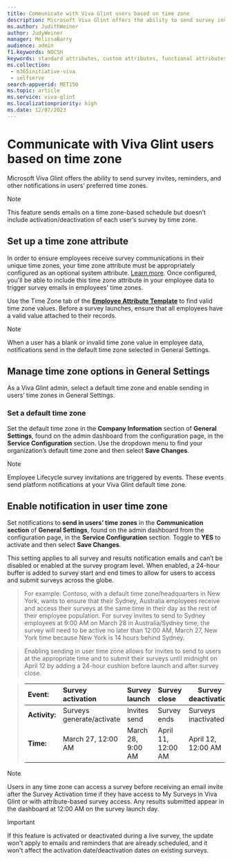 ```yaml
---
title: Communicate with Viva Glint users based on time zone
description: Microsoft Viva Glint offers the ability to send survey invites, reminders, and other notifications in users’ preferred time zones. 
ms.author: JudithWeiner
author: JudyWeiner
manager: MelissaBarry
audience: admin
f1.keywords: NOCSH
keywords: standard attributes, custom attributes, functional attributes, time zones, languages
ms.collection: 
 - m365initiative-viva
 - selfserve
search-appverid: MET150
ms.topic: article
ms.service: viva-glint
ms.localizationpriority: high
ms.date: 12/07/2023
---
```


# Communicate with Viva Glint users based on time zone

Microsoft Viva Glint offers the ability to send survey invites, reminders, and other notifications in users’ preferred time zones. 

> [!NOTE]
> This feature sends emails on a time zone-based schedule but doesn’t include activation/deactivation of each user’s survey by time zone.

## Set up a time zone attribute

In order to ensure employees receive survey communications in their unique time zones, your time zone attribute must be appropriately configured as an optional system attribute. [Learn more](https://go.microsoft.com/fwlink/?linkid=2247991). Once configured, you'll be able to include this time zone attribute in your employee data to trigger survey emails in employees' time zones.
 
Use the Time Zone tab of the [**Employee Attribute Template**](https://www.microsoft.com/download/details.aspx?id=105533) to find valid time zone values. Before a survey launches, ensure that all employees have a valid value attached to their records.

> [!NOTE]
> When a user has a blank or invalid time zone value in employee data, notifications send in the default time zone selected in General Settings.

## Manage time zone options in General Settings

As a Viva Glint admin, select a default time zone and enable sending in users’ time zones in General Settings.

### Set a default time zone

Set the default time zone in the **Company Information** section of **General Settings**, found on the admin dashboard from the configuration page, in the **Service Configuration** section. Use the dropdown menu to find your organization’s default time zone and then select **Save Changes**.

> [!NOTE]
> Employee Lifecycle survey invitations are triggered by events. These events send platform notifications at your Viva Glint default time zone.

## Enable notification in user time zone

Set notifications to **send in users’ time zones** in the **Communication section** of **General Settings**, found on the admin dashboard from the configuration page, in the **Service Configuration** section. Toggle to **YES** to activate and then select **Save Changes**.

This setting applies to all survey and results notification emails and can’t be disabled or enabled at the survey program level. When enabled, a 24-hour buffer is added to survey start and end times to allow for users to access and submit surveys across the globe.

> For example:
> Contoso, with a default time zone/headquarters in New York, wants to ensure that their Sydney, Australia employees receive and access their surveys at the same time in their day as the rest of their employee population. For survey invites to send to Sydney employees at 9:00 AM on March 28 in Australia/Sydney time, the survey will need to be active no later than 12:00 AM, March 27, New York time because New York is 14 hours behind Sydney.

> Enabling sending in user time zone allows for invites to send to users at the appropriate time and to submit their surveys until midnight on April 12 by adding a 24-hour cushion before launch and after survey close.

> | Event: |Survey activation|Survey launch|Survey close|Survey deactivation|
> |:----------------  |:----------------|:------------|:-----------|-------------------|
> | **Activity:** |Surveys generate/activate|Invites send|Survey ends |Surveys inactivated|
> | **Time:** |March 27, 12:00 AM|March 28, 9:00 AM|April 11, 12:00 AM|April 12, 12:00 AM|

> [!NOTE]
> Users in any time zone can access a survey before receiving an email invite after the Survey Activation time if they have access to My Surveys in Viva Glint or with attribute-based survey access. Any results submitted appear in the dashboard at 12:00 AM on the survey launch day.

>[!IMPORTANT]
> If this feature is activated or deactivated during a live survey, the update won't apply to emails and reminders that are already scheduled, and it won't affect the activation date/deactivation dates on existing surveys.

